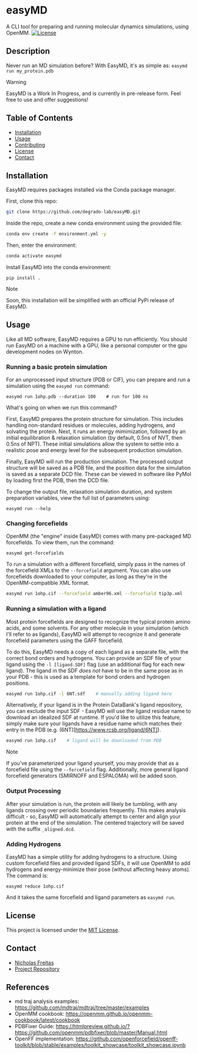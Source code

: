 # easyMD
A CLI tool for preparing and running molecular dynamics simulations, using OpenMM.
[![License](https://img.shields.io/badge/license-MIT-blue.svg)](LICENSE)

## Description

Never run an MD simulation before? With EasyMD, it's as simple as:
```easymd run my_protein.pdb ```

> [!WARNING]  
> EasyMD is a Work In Progress, and is currently in pre-release form. Feel free to use and offer suggestions!

## Table of Contents

- [Installation](#installation)
- [Usage](#usage)
- [Contributing](#contributing)
- [License](#license)
- [Contact](#contact)

## Installation
EasyMD requires packages installed via the Conda package manager. 

First, clone this repo:
```bash
git clone https://github.com/degrado-lab/easyMD.git
```

Inside the repo, create a new conda environment using the provided file:
```bash
conda env create -f environment.yml -y
```

Then, enter the environment:
```bash
conda activate easymd
```

Install EasyMD into the conda environment:
```
pip install .
```

> [!NOTE]  
> Soon, this installation will be simplified with an official PyPi release of EasyMD.

## Usage
Like all MD software, EasyMD requires a GPU to run efficiently. You should run EasyMD on a machine with a GPU, like a personal computer or the gpu development nodes on Wynton.

### Running a basic protein simulation
For an unprocessed input structure (PDB or CIF), you can prepare and run a simulation using the `easymd run` command:

```easymd run 1ohp.pdb --duration 100    # run for 100 ns```

What's going on when we run this command?

First, EasyMD prepares the protein structure for simulation. This includes handling non-standard residues or molecules, adding hydrogens, and solvating the protein. Next, it runs an energy mimimization, followed by an initial equilibration & relaxation simulation (by default, 0.5ns of NVT, then 0.5ns of NPT). These initial simulations allow the system to settle into a realistic pose and energy level for the subsequent production simulation.

Finally, EasyMD will run the production simulation. The processed output structure will be saved as a PDB file, and the position data for the simulation is saved as a separate DCD file. These can be viewed in software like PyMol by loading first the PDB, then the DCD file.

To change the output file, relaxation simulation duration, and system preparation variables, view the full list of parameters using:

```easymd run --help```

### Changing forcefields
OpenMM (the "engine" inside EasyMD) comes with many pre-packaged MD forcefields. To view them, run the command:

```easymd get-forcefields```

To run a simulation with a different forcefield, simply pass in the names of the forcefield XMLs to the ```--forcefield``` argument. You can also use forcefields downloaded to your computer, as long as they're in the OpenMM-compatible XML format.

```bash
easymd run 1ohp.cif --forcefield amber96.xml --forcefield tip3p.xml    # Use Amber96, with tip3p water
```

### Running a simulation with a ligand
Most protein forcefields are designed to recognize the typical protein amino acids, and some solvents. For any other molecule in your simulation (which I'll refer to as ligands), EasyMD will attempt to recognize it and generate forcefield parameters using the GAFF forcefield.

To do this, EasyMD needs a copy of each ligand as a separate file, with the correct bond orders and hydrogens. You can provide an SDF file of your ligand using the `-l [ligand.SDF]` flag (use an additional flag for each new ligand). The ligand in the SDF _does not_ have to be in the same pose as in your PDB - this is used as a template for bond orders and hydrogen positions.

```bash
easymd run 1ohp.cif -l 6NT.sdf    # manually adding ligand here
```

Alternatively, if your ligand is in the Protein DataBank's ligand repository, you can exclude the input SDF - EasyMD will use the ligand residue name to download an idealized SDF at runtime. If you'd like to utilize this feature, simply make sure your ligands have a residue name which matches their entry in the PDB (e.g. (6NT)[https://www.rcsb.org/ligand/6NT]).

```bash
easymd run 1ohp.cif    # ligand will be downloaded from PDB
```

> [!NOTE]  
> If you've parameterized your ligand yourself, you may provide that as a forcefield file using the ```--forcefield``` flag.
> Additionally, more general ligand forcefield generators (SMIRNOFF and ESPALOMA) will be added soon.

### Output Processing
After your simulation is run, the protein will likely be tumbling, with any ligands crossing over periodic boundaries frequently. This makes analysis difficult - so, EasyMD will automatically attempt to center and align your protein at the end of the simulation.
The centered trajectory will be saved with the suffix `_aligned.dcd`.

### Adding Hydrogens
EasyMD has a simple utility for adding hydrogens to a structure. Using custom forcefield files and provided ligand SDFs, it will use OpenMM to add hydrogens and energy-minimize their pose (without affecting heavy atoms). The command is:

```easymd reduce 1ohp.cif```

And it takes the same forcefield and ligand parameters as `easymd run`.

## License

This project is licensed under the [MIT License](LICENSE).

## Contact

- [Nicholas Freitas](https://github.com/njf042)
- [Project Repository](https://github.com/degrado-lab/easyMD)

## References
- md traj analysis examples: https://github.com/mdtraj/mdtraj/tree/master/examples
- OpenMM cookbook: https://openmm.github.io/openmm-cookbook/latest/cookbook
- PDBFixer Guide: https://htmlpreview.github.io/?https://github.com/openmm/pdbfixer/blob/master/Manual.html
- OpenFF implementation: https://github.com/openforcefield/openff-toolkit/blob/stable/examples/toolkit_showcase/toolkit_showcase.ipynb

